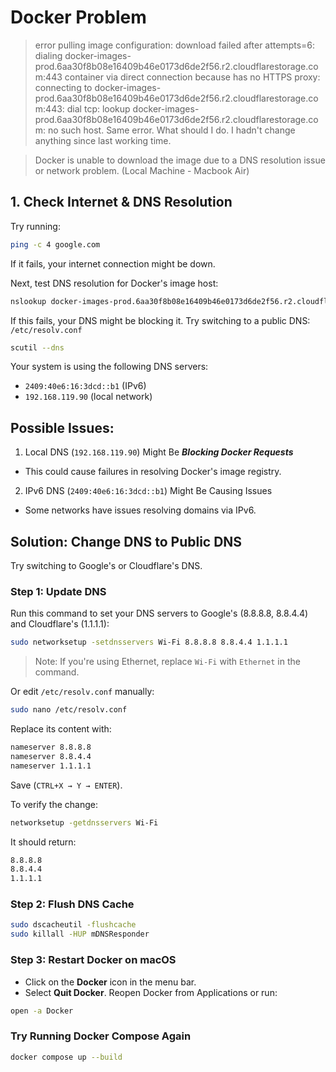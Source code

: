 # Docker Problem

> error pulling image configuration: download failed after attempts=6: dialing docker-images-prod.6aa30f8b08e16409b46e0173d6de2f56.r2.cloudflarestorage.com:443 container via direct connection because has no HTTPS proxy: connecting to docker-images-prod.6aa30f8b08e16409b46e0173d6de2f56.r2.cloudflarestorage.com:443: dial tcp: lookup docker-images-prod.6aa30f8b08e16409b46e0173d6de2f56.r2.cloudflarestorage.com: no such host. Same error. What should I do. I hadn't change anything since last working time.

> Docker is unable to download the image due to a DNS resolution issue or network problem. (Local Machine - Macbook Air)

## 1. Check Internet & DNS Resolution

Try running:

```bash
ping -c 4 google.com
```

If it fails, your internet connection might be down.

Next, test DNS resolution for Docker's image host:

```bash
nslookup docker-images-prod.6aa30f8b08e16409b46e0173d6de2f56.r2.cloudflarestorage.com
```

If this fails, your DNS might be blocking it. Try switching to a public DNS: `/etc/resolv.conf`

```bash
scutil --dns
```

Your system is using the following DNS servers:

- `2409:40e6:16:3dcd::b1` (IPv6)
- `192.168.119.90` (local network)

## Possible Issues:

1. Local DNS (`192.168.119.90`) Might Be **_Blocking Docker Requests_**

- This could cause failures in resolving Docker's image registry.

2. IPv6 DNS (`2409:40e6:16:3dcd::b1`) Might Be Causing Issues

- Some networks have issues resolving domains via IPv6.

## Solution: Change DNS to Public DNS

Try switching to Google's or Cloudflare's DNS.

### Step 1: Update DNS

Run this command to set your DNS servers to Google's (8.8.8.8, 8.8.4.4) and Cloudflare's (1.1.1.1):

```bash
sudo networksetup -setdnsservers Wi-Fi 8.8.8.8 8.8.4.4 1.1.1.1
```

> Note: If you're using Ethernet, replace `Wi-Fi` with `Ethernet` in the command.

Or edit `/etc/resolv.conf` manually:

```bash
sudo nano /etc/resolv.conf
```

Replace its content with:

```bash
nameserver 8.8.8.8
nameserver 8.8.4.4
nameserver 1.1.1.1
```

Save (`CTRL+X → Y → ENTER`).

To verify the change:

```bash
networksetup -getdnsservers Wi-Fi
```

It should return:

```bash
8.8.8.8
8.8.4.4
1.1.1.1
```

### Step 2: Flush DNS Cache

```bash
sudo dscacheutil -flushcache
sudo killall -HUP mDNSResponder
```

### Step 3: Restart Docker on macOS

- Click on the **Docker** icon in the menu bar.
- Select **Quit Docker**.
  Reopen Docker from Applications or run:

```bash
open -a Docker
```

### Try Running Docker Compose Again

```bash
docker compose up --build
```
